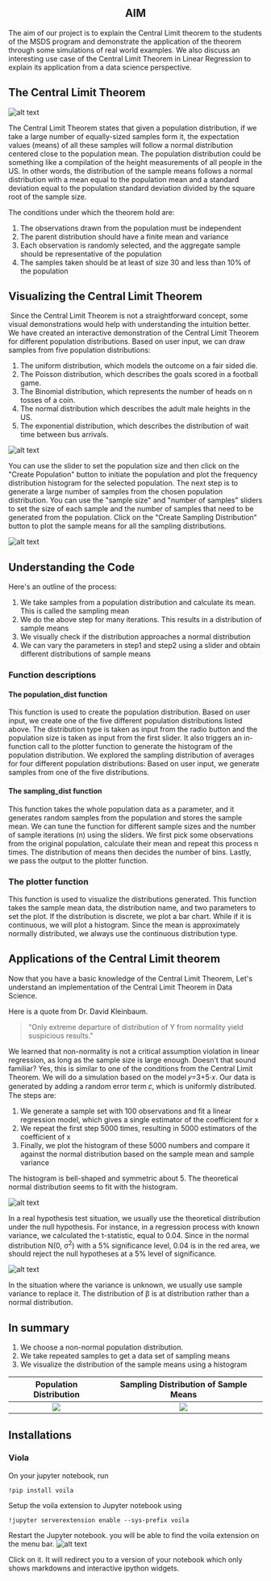 ## <center>AIM</center>

The aim of our project is to explain the Central Limit theorem to the students of the MSDS program and demonstrate the application of the theorem through some simulations of real world examples. We also discuss an interesting use case of the Central Limit Theorem in Linear Regression to explain its application from a data science perspective.

## The Central Limit Theorem

![alt text](https://github.com/ashwanirajan/Central-Limit-Theorem-USF-MSDS610/blob/main/Images/CLT_img.png)


The Central Limit Theorem states that given a population distribution, if we take a large number of equally-sized samples form it, the expectation values (means) of all these samples will follow a normal distribution centered close to the population mean. The population distribution could be something like a compilation of the height measurements of all people in the US. In other words, the distribution of the sample means follows a normal distribution with a mean equal to the population mean and a standard deviation equal to the population standard deviation divided by the square root of the sample size.

The conditions under which the theorem hold are:
  1) The observations drawn from the population must be independent
  2) The parent distribution should have a finite mean and variance
  3) Each observation is randomly selected, and the aggregate sample should be representative of the population
  4) The samples taken should be at least of size 30 and less than 10% of the population


## Visualizing the Central Limit Theorem 
​
Since the Central Limit Theorem is not a straightforward concept, some visual demonstrations would help with understanding the intuition better. We have created an interactive demonstration of the Central Limit Theorem for different population distributions. Based on user input, we can draw samples from five population distributions: 

  1) The uniform distribution, which models the outcome on a fair sided die.
  2) The Poisson distribution, which describes the goals scored in a football game.
  3) The Binomial distribution, which represents the number of heads on n tosses of a coin.
  4) The normal distribution which describes the adult male heights in the US.
  5) The exponential distribution, which describes the distribution of wait time between bus arrivals.


![alt text](https://github.com/ashwanirajan/Central-Limit-Theorem-USF-MSDS610/blob/main/Images/Choosing_Distribution.png)

You can use the slider to set the population size and then click on the "Create Population" button to initiate the population and plot the frequency distribution histogram for the selected population. The next step is to generate a large number of samples from the chosen population distribution. You can use the "sample size" and "number of samples" sliders to set the size of each sample and the number of samples that need to be generated from the population. Click on the "Create Sampling Distribution" button to plot the sample means for all the sampling distributions.

![alt text](https://github.com/ashwanirajan/Central-Limit-Theorem-USF-MSDS610/blob/main/Images/Sample_Params.png)
  

## Understanding the Code

Here's an outline of the process:

  1) We take samples from a population distribution and calculate its mean. This is called the sampling mean
  2) We do the above step for many iterations. This results in a distribution of sample means
  3) We visually check if the distribution approaches a normal distribution
  4) We can vary the parameters in step1 and step2 using a slider and obtain different distributions of sample means



### Function descriptions​

#### The population_dist function

This function is used to create the population distribution. Based on user input, we create one of the five different population distributions listed above. The distribution type is taken as input from the radio button and the population size is taken as input from the first slider. It also triggers an in-function call to the plotter function to generate the histogram of the population distribution. We explored the sampling distribution of averages for four different population distributions:
​
Based on user input, we generate samples from one of the five distributions.
​
#### The sampling_dist function  ​

This function takes the whole population data as a parameter, and it generates random samples from the population and stores the sample mean. We can tune the function for different sample sizes and the number of sample iterations (n) using the sliders. We first pick some observations from the original population, calculate their mean and repeat this process n times. The distribution of means then decides the number of bins. Lastly, we pass the output to the plotter function.
​
### The plotter function 

This function is used to visualize the distributions generated. This function takes the sample mean data, the distribution name, and two parameters to set the plot. If the distribution is discrete, we plot a bar chart. While if it is continuous, we will plot a histogram. Since the mean is approximately normally distributed, we always use the continuous distribution type. 
​

## Applications of the Central Limit theorem

Now that you have a basic knowledge of the Central Limit Theorem, Let's understand an implementation of the Central Limit Theorem in Data Science.

Here is a quote from Dr. David Kleinbaum. 
> "Only extreme departure of distribution of Y from normality yield suspicious results." 

We learned that non-normality is not a critical assumption violation in linear regression, as long as the sample size is large enough. Doesn't that sound familiar? Yes, this is similar to one of the conditions from the Central Limit Theorem.
We will do a simulation based on the model 𝑦=3+5·𝑥. Our data is generated by adding a random error term 𝜀, which is uniformly distributed. The steps are:
  1) We generate a sample set with 100 observations and fit a linear regression model, which gives a single estimator of the coefficient for x 
  2) We repeat the first step 5000 times, resulting in 5000 estimators of the coefficient of x 
  3) Finally, we plot the histogram of these 5000 numbers and compare it against the normal distribution based on the sample mean and sample variance


The histogram is bell-shaped and symmetric about 5. The theoretical normal distribution seems to 
fit with the histogram.     

![alt text](https://github.com/ashwanirajan/Central-Limit-Theorem-USF-MSDS610/blob/main/Images/Dist_errors2.png)

In a real hypothesis test situation, we usually use the theoretical distribution under the null hypothesis. For instance, in a regression process with known variance, we calculated the t-statistic, equal to 0.04. Since in the normal distribution N(0, σ<sup>2</sup>) with a 5% significance level, 0.04 is in the red area, we should reject the null hypotheses at a 5% level of significance.

![alt text](https://github.com/ashwanirajan/Central-Limit-Theorem-USF-MSDS610/blob/main/Images/Testing.png)

In the situation where the variance is unknown, we usually use sample variance to replace it. The distribution of β is at distribution rather than a normal distribution.


## In summary
  1) We choose a non-normal population distribution.
  2) We take repeated samples to get a data set of sampling means 
  3) We visualize the distribution of the sample means using a histogram
    
Population Distribution             |  Sampling Distribution of Sample Means
:-------------------------:|:-------------------------:
![](https://github.com/ashwanirajan/Central-Limit-Theorem-USF-MSDS610/blob/main/Images/population_dist.png)  |  ![](https://github.com/ashwanirajan/Central-Limit-Theorem-USF-MSDS610/blob/main/Images/Sample_dist.png)


## Installations

### Viola
On your jupyter notebook, run 
```console 
!pip install voila
```

Setup the voila extension to Jupyter notebook using 
```console
!jupyter serverextension enable --sys-prefix voila
```

Restart the Jupyter notebook. you will be able to find the voila extension on the menu bar. 
 ![alt text](https://github.com/ashwanirajan/Central-Limit-Theorem-USF-MSDS610/blob/main/Images/voila.png)
 
Click on it. It will redirect you to a version of your notebook which only shows markdowns and interactive ipython widgets. 
 
